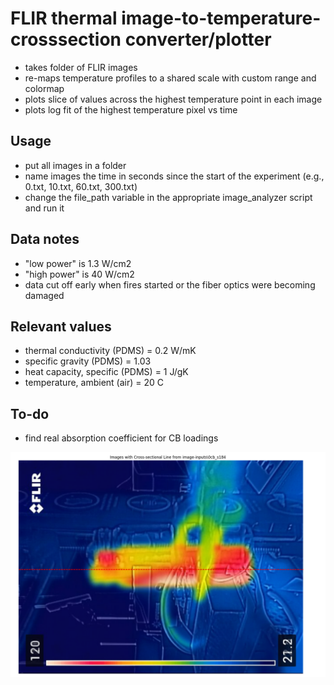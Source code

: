 # FLIR thermal image-to-temperature-crosssection converter/plotter
 - takes folder of FLIR images
 - re-maps temperature profiles to a shared scale with custom range and colormap
 - plots slice of values across the highest temperature point in each image
 - plots log fit of the highest temperature pixel vs time

## Usage
 - put all images in a folder
 - name images the time in seconds since the start of the experiment (e.g., 0.txt, 10.txt, 60.txt, 300.txt)
 - change the file_path variable in the appropriate image_analyzer script and run it

 ## Data notes
  - "low power" is 1.3 W/cm2
  - "high power" is 40 W/cm2
  - data cut off early when fires started or the fiber optics were becoming damaged

## Relevant values
 - thermal conductivity (PDMS) = 0.2 W/mK
 - specific gravity (PDMS) = 1.03
 - heat capacity, specific (PDMS) = 1 J/gK
 - temperature, ambient (air) = 20 C
 
 ## To-do
  - find real absorption coefficient for CB loadings

![0cb_image_cross-section.png](exports\0cb_image_cross-section.png)
